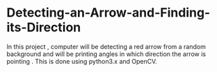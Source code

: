# Detecting-an-Arrow-and-Finding-its-Direction
In this project , computer will be detecting a red arrow from a random background and will be printing angles in which direction the arrow is pointing . This is done using python3.x and OpenCV.
